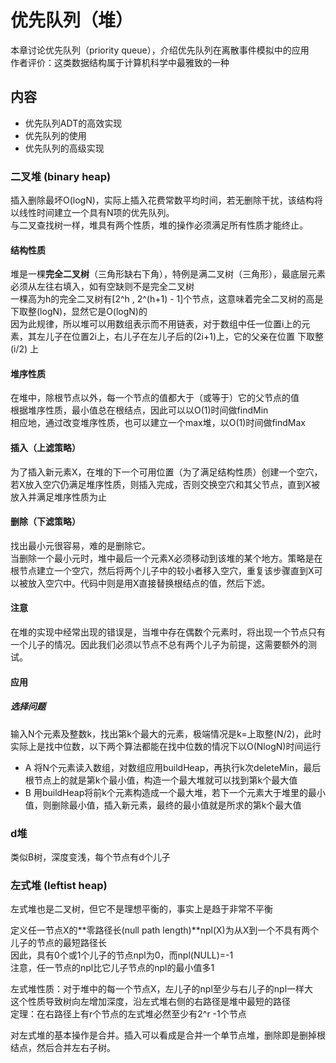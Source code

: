 # 优先队列（堆）
本章讨论优先队列（priority queue），介绍优先队列在离散事件模拟中的应用  
作者评价：这类数据结构属于计算机科学中最雅致的一种

## 内容
* 优先队列ADT的高效实现
* 优先队列的使用
* 优先队列的高级实现

### 二叉堆 (binary heap)
插入删除最坏O(logN)，实际上插入花费常数平均时间，若无删除干扰，该结构将以线性时间建立一个具有N项的优先队列。  
与二叉查找树一样，堆具有两个性质，堆的操作必须满足所有性质才能终止。

#### 结构性质
堆是一棵**完全二叉树**（三角形缺右下角），特例是满二叉树（三角形），最底层元素必须从左往右填入，如有空缺则不是完全二叉树  
一棵高为h的完全二叉树有[2^h , 2^(h+1) - 1]个节点，这意味着完全二叉树的高是 下取整(logN)，显然它是O(logN)的  
因为此规律，所以堆可以用数组表示而不用链表，对于数组中任一位置i上的元素，其左儿子在位置2i上，右儿子在左儿子后的(2i+1)上，它的父亲在位置 下取整(i/2) 上

#### 堆序性质
在堆中，除根节点以外，每一个节点的值都大于（或等于）它的父节点的值  
根据堆序性质，最小值总在根结点，因此可以以O(1)时间做findMin  
相应地，通过改变堆序性质，也可以建立一个max堆，以O(1)时间做findMax

#### 插入（上滤策略）
为了插入新元素X，在堆的下一个可用位置（为了满足结构性质）创建一个空穴，若X放入空穴仍满足堆序性质，则插入完成，否则交换空穴和其父节点，直到X被放入并满足堆序性质为止

#### 删除（下滤策略）
找出最小元很容易，难的是删除它。  
当删除一个最小元时，堆中最后一个元素X必须移动到该堆的某个地方。策略是在根节点建立一个空穴，然后将两个儿子中的较小者移入空穴，重复该步骤直到X可以被放入空穴中。代码中则是用X直接替换根结点的值，然后下滤。

#### 注意
在堆的实现中经常出现的错误是，当堆中存在偶数个元素时，将出现一个节点只有一个儿子的情况。因此我们必须以节点不总有两个儿子为前提，这需要额外的测试。

#### 应用
##### 选择问题
输入N个元素及整数k，找出第k个最大的元素，极端情况是k=上取整(N/2)，此时实际上是找中位数，以下两个算法都能在找中位数的情况下以O(NlogN)时间运行

* A 将N个元素读入数组，对数组应用buildHeap，再执行k次deleteMin，最后根节点上的就是第k个最小值，构造一个最大堆就可以找到第k个最大值
* B 用buildHeap将前k个元素构造成一个最大堆，若下一个元素大于堆里的最小值，则删除最小值，插入新元素，最终的最小值就是所求的第k个最大值

### d堆
类似B树，深度变浅，每个节点有d个儿子

### 左式堆 (leftist heap)
左式堆也是二叉树，但它不是理想平衡的，事实上是趋于非常不平衡

定义任一节点X的**零路径长(null path length)**npl(X)为从X到一个不具有两个儿子的节点的最短路径长  
因此，具有0个或1个儿子的节点npl为0，而npl(NULL)=-1  
注意，任一节点的npl比它儿子节点的npl的最小值多1

左式堆性质：对于堆中的每一个节点X，左儿子的npl至少与右儿子的npl一样大  
这个性质导致树向左增加深度，沿左式堆右侧的右路径是堆中最短的路径  
定理：在右路径上有r个节点的左式堆必然至少有2^r -1个节点

对左式堆的基本操作是合并。插入可以看成是合并一个单节点堆，删除即是删掉根结点，然后合并左右子树。